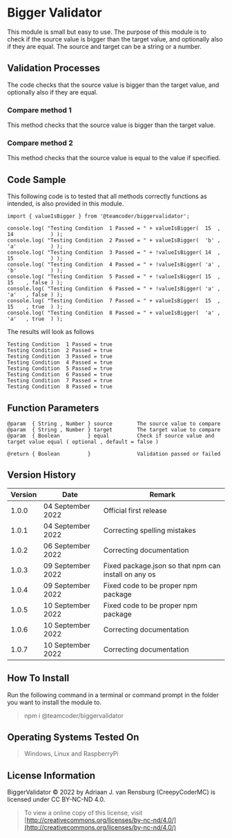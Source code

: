 # Bigger Validator
This module is small but easy to use. The purpose of this module is to check if the source value is bigger than the target value, and optionally also if they are equal. The source and target can be a string or a number.
## Validation Processes
The code checks that the source value is bigger than the target value, and optionally also if they are equal.
### Compare method 1
This method checks that the source value is bigger than the target value.
### Compare method 2
This method checks that the source value is equal to the value if specified.
## Code Sample
This following code is to tested that all methods correctly functions as intended, is also provided in this module.
```
import { valueIsBigger } from '@teamcoder/biggervalidator';

console.log( "Testing Condition  1 Passed = " + valueIsBigger(  15  , 14            ) );
console.log( "Testing Condition  2 Passed = " + valueIsBigger(  'b' , 'a'           ) );
console.log( "Testing Condition  3 Passed = " + !valueIsBigger( 14  , 15            ) );
console.log( "Testing Condition  4 Passed = " + !valueIsBigger( 'a' , 'b'           ) );
console.log( "Testing Condition  5 Passed = " + !valueIsBigger( 15  , 15    , false ) );
console.log( "Testing Condition  6 Passed = " + !valueIsBigger( 'a' , 'a'   , false ) );
console.log( "Testing Condition  7 Passed = " + valueIsBigger(  15  , 15    , true  ) );
console.log( "Testing Condition  8 Passed = " + valueIsBigger(  'a' , 'a'   , true  ) );
```
The results will look as follows
```
Testing Condition  1 Passed = true
Testing Condition  2 Passed = true
Testing Condition  3 Passed = true
Testing Condition  4 Passed = true
Testing Condition  5 Passed = true
Testing Condition  6 Passed = true
Testing Condition  7 Passed = true
Testing Condition  8 Passed = true
```
## Function Parameters
```
@param  { String , Number } source        The source value to compare
@param  { String , Number } target        The target value to compare
@param  { Boolean         } equal         Check if source value and target value equal ( optional , default = false )

@return { Boolean         }               Validation passed or failed
```
## Version History
| Version  | Date                   | Remark                                                |
|----------|------------------------|-------------------------------------------------------|
| 1.0.0    | 04 September 2022      | Official first release                                |
| 1.0.1    | 04 September 2022      | Correcting spelling mistakes                          |
| 1.0.2    | 06 September 2022      | Correcting documentation                              |
| 1.0.3    | 09 September 2022      | Fixed package.json so that npm can install on any os  |
| 1.0.4    | 09 September 2022      | Fixed code to be proper npm package                   |
| 1.0.5    | 10 September 2022      | Fixed code to be proper npm package                   |
| 1.0.6    | 10 September 2022      | Correcting documentation                              |
| 1.0.7    | 10 September 2022      | Correcting documentation
## How To Install
Run the following command in a terminal or command prompt in the folder you want to install the module to.
> npm i @teamcoder/biggervalidator
## Operating Systems Tested On
>Windows, Linux and RaspberryPi
## License Information
BiggerValidator © 2022 by Adriaan J. van Rensburg (CreepyCoderMC) is licensed under CC BY-NC-ND 4.0.
> To view a online copy of this license, visit [http://creativecommons.org/licenses/by-nc-nd/4.0/](http://creativecommons.org/licenses/by-nc-nd/4.0/)